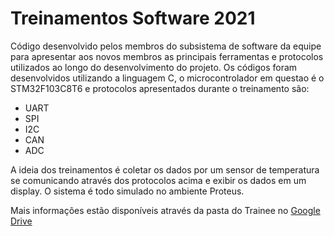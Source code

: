 # Treinamentos Software 2021
Código desenvolvido pelos membros do subsistema de software da equipe para apresentar aos novos membros as principais ferramentas e protocolos utilizados ao longo do desenvolvimento do projeto.
 Os códigos foram desenvolvidos utilizando a linguagem C, o microcontrolador em questao é o STM32F103C8T6 e protocolos apresentados durante o treinamento são:
  - UART
  - SPI
  - I2C
  - CAN
  - ADC

A ideia dos treinamentos é coletar os dados por um sensor de temperatura se comunicando através dos protocolos acima e exibir os dados em um display. O sistema é todo simulado no ambiente Proteus.

Mais informações estão disponíveis através da pasta do Trainee no [Google Drive](https://drive.google.com/drive/folders/10Fu6wnWZ5F1NwxeEDpGi3F9h1YrMoeRt?ths=true)
